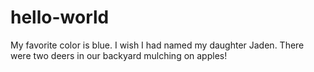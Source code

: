 # hello-world

My favorite color is blue. I wish I had named my daughter Jaden. There were two deers in our backyard mulching on apples!
